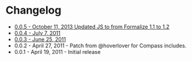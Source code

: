 # Changelog

* [0.0.5 - October 11, 2013 Updated JS to from Formalize 1.1 to 1.2](https://github.com/alienresident/compass_formalize/compare/v0.0.4...v0.0.5)
* [0.0.4 - July 7,
2011](https://github.com/pengwynn/compass_formalize/compare/v0.0.3...v0.0.4)
* [0.0.3 - June  25,
2011](https://github.com/pengwynn/compass_formalize/compare/v0.0.2...v0.0.3)
* 0.0.2 - April 27, 2011 - Patch from @hoverlover for Compass includes.
* 0.0.1 - April 19, 2011 - Initial release




